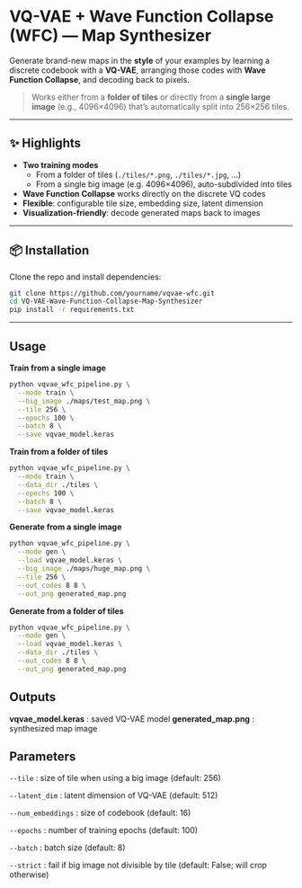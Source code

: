 # VQ-VAE + Wave Function Collapse (WFC) — Map Synthesizer

Generate brand-new maps in the **style** of your examples by learning a discrete codebook with a **VQ-VAE**, arranging those codes with **Wave Function Collapse**, and decoding back to pixels.

> Works either from a **folder of tiles** or directly from a **single large image** (e.g., 4096×4096) that’s automatically split into 256×256 tiles.

---

## ✨ Highlights

- **Two training modes**
  - From a folder of tiles (`./tiles/*.png`, `./tiles/*.jpg`, …)
  - From a single big image (e.g. 4096×4096), auto-subdivided into tiles
- **Wave Function Collapse** works directly on the discrete VQ codes
- **Flexible**: configurable tile size, embedding size, latent dimension
- **Visualization-friendly**: decode generated maps back to images

---

## 📦 Installation

Clone the repo and install dependencies:

```bash
git clone https://github.com/yourname/vqvae-wfc.git
cd VQ-VAE-Wave-Function-Collapse-Map-Synthesizer
pip install -r requirements.txt
```

---

## Usage
**Train from a single image**
```bash
python vqvae_wfc_pipeline.py \
  --mode train \
  --big_image ./maps/test_map.png \
  --tile 256 \
  --epochs 100 \
  --batch 8 \
  --save vqvae_model.keras
```


**Train from a folder of tiles**
```bash
python vqvae_wfc_pipeline.py \
  --mode train \
  --data_dir ./tiles \
  --epochs 100 \
  --batch 8 \
  --save vqvae_model.keras
```

**Generate from a single image**
```bash
python vqvae_wfc_pipeline.py \
  --mode gen \
  --load vqvae_model.keras \
  --big_image ./maps/huge_map.png \
  --tile 256 \
  --out_codes 8 8 \
  --out_png generated_map.png
```

**Generate from a folder of tiles**
```bash
python vqvae_wfc_pipeline.py \
  --mode gen \
  --load vqvae_model.keras \
  --data_dir ./tiles \
  --out_codes 8 8 \
  --out_png generated_map.png
```

## Outputs
**vqvae_model.keras** : saved VQ-VAE model
**generated_map.png** : synthesized map image


## Parameters
`--tile` : size of tile when using a big image (default: 256)

`--latent_dim` : latent dimension of VQ-VAE (default: 512)

`--num_embeddings` : size of codebook (default: 16)

`--epochs` : number of training epochs (default: 100)

`--batch` : batch size (default: 8)

`--strict` : fail if big image not divisible by tile (default: False; will crop otherwise)






